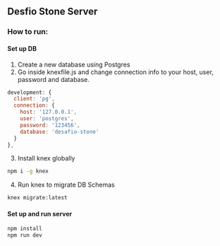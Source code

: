 ## Desfio Stone Server

### How to run:

#### Set up DB
1. Create a new database using Postgres
2. Go inside knexfile.js and change connection info to your host, user, password and database.
```js
development: {
  client: 'pg',
  connection: {
    host: '127.0.0.1',
    user: 'postgres',
    password: '123456',
    database: 'desafio-stone'
  }
},
```
3. Install knex globally 
```sh
npm i -g knex
```
4. Run knex to migrate DB Schemas
```sh
knex migrate:latest
```

#### Set up and run server
```sh
npm install
npm run dev
```
